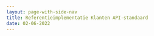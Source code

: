 ```yaml
---
layout: page-with-side-nav
title: Referentieimplementatie Klanten API-standaard
date: 02-06-2022
---
```

